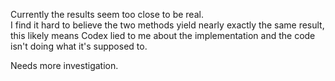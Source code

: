 Currently the results seem too close to be real.  
I find it hard to believe the two methods yield nearly exactly the same result,
this likely means Codex lied to me about the implementation and the code isn't
doing what it's supposed to.

Needs more investigation.